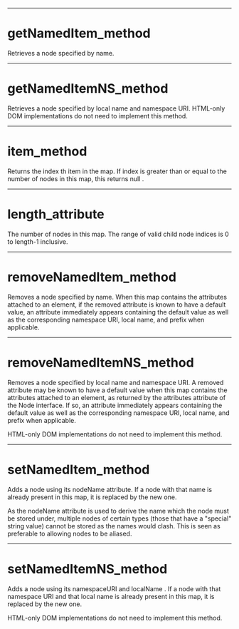 

---

# getNamedItem_method

Retrieves a node specified by name.



---

# getNamedItemNS_method

Retrieves a node specified by local name and namespace URI. HTML-only DOM implementations do not need to implement this method.



---

# item_method

Returns the index th item in the map. If index is greater than or equal to the number of nodes in this map, this returns null .



---

# length_attribute

The number of nodes in this map. The range of valid child node indices is 0 to length-1 inclusive.



---

# removeNamedItem_method

Removes a node specified by name. When this map contains the attributes attached to an element, if the removed attribute is known to have a default value, an attribute immediately appears containing the default value as well as the corresponding namespace URI, local name, and prefix when applicable.



---

# removeNamedItemNS_method

Removes a node specified by local name and namespace URI. A removed attribute may be known to have a default value when this map contains the attributes attached to an element, as returned by the attributes attribute of the Node interface. If so, an attribute immediately appears containing the default value as well as the corresponding namespace URI, local name, and prefix when applicable.

HTML-only DOM implementations do not need to implement this method.



---

# setNamedItem_method

Adds a node using its nodeName attribute. If a node with that name is already present in this map, it is replaced by the new one.

As the nodeName attribute is used to derive the name which the node must be stored under, multiple nodes of certain types (those that have a "special" string value) cannot be stored as the names would clash. This is seen as preferable to allowing nodes to be aliased.



---

# setNamedItemNS_method

Adds a node using its namespaceURI and localName . If a node with that namespace URI and that local name is already present in this map, it is replaced by the new one.

HTML-only DOM implementations do not need to implement this method.